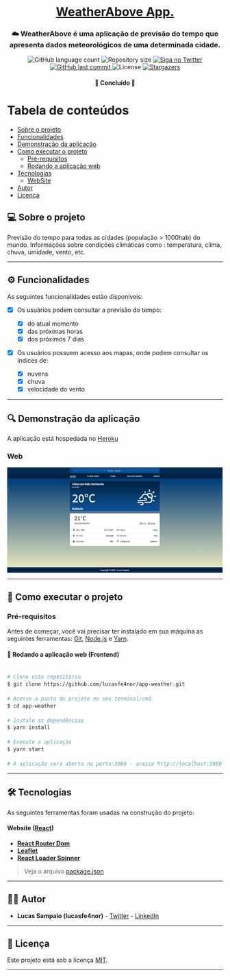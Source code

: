 <h1 align="center">
     <a href="https://appweather-above.herokuapp.com/" alt="site do weatherabove"> WeatherAbove App. </a>
</h1>

<h3 align="center">
    ☁️ WeatherAbove é uma aplicação de previsão do tempo que apresenta dados meteorológicos de uma determinada cidade.
</h3>

<p align="center">
  <img alt="GitHub language count" src="https://img.shields.io/github/languages/count/lucasfe4nor/app-weather?color=%2304D361">

  <img alt="Repository size" src="https://img.shields.io/github/repo-size/lucasfe4nor/app-weather">

  <a href="https://www.twitter.com/lucasfe4nor/">
    <img alt="Siga no Twitter" src="https://img.shields.io/twitter/url?url=https%3A%2F%2Fgithub.com%2Flucasfe4nor%2Fapp-weather">
  </a>
  
  <a href="https://github.com/lucasfe4nor/app-weather/commits/main">
    <img alt="GitHub last commit" src="https://img.shields.io/github/last-commit/lucasfe4nor/app-weather">
  </a>
    
   <img alt="License" src="https://img.shields.io/badge/license-MIT-brightgreen">
   <a href="https://github.com/lucasfe4nor/app-weather/stargazers">
    <img alt="Stargazers" src="https://img.shields.io/github/stars/lucasfe4nor/app-weather?style=social">
  </a>

</p>

<h4 align="center">
	🚧 Concluído 🚧
</h4>

# Tabela de conteúdos

<!--ts-->

- [Sobre o projeto](#-sobre-o-projeto)
- [Funcionalidades](#-funcionalidades)
- [Demonstração da aplicação](#-demonstração-da-aplicação)
- [Como executar o projeto](#-como-executar-o-projeto)
  - [Pré-requisitos](#pré-requisitos)
  - [Rodando a aplicação web](#user-content--rodando-a-aplicação-web-frontend)
- [Tecnologias](#-tecnologias)
  - [WebSite](#user-content-website--react)
- [Autor](#-autor)
- [Licença](#user-content--licença)

<!--te-->

## 💻 Sobre o projeto

Previsão do tempo para todas as cidades (população > 1000hab) do mundo.
Informações sobre condições climáticas como : temperatura, clima, chuva, umidade, vento, etc.

---

## ⚙️ Funcionalidades

As seguintes funcionalidades estão disponíveis:

- [x] Os usuários podem consultar a previsão do tempo:

  - [x] do atual momento
  - [x] das próximas horas
  - [x] dos próximos 7 dias

- [x] Os usuários possuem acesso aos mapas, onde podem consultar os índices de:
  - [x] nuvens
  - [x] chuva
  - [x] velocidade do vento

---

## 🔍 Demonstração da aplicação

A aplicação está hospedada no [Heroku](https://appweather-above.herokuapp.com)

### Web

<p align="center" style="display: flex; align-items: flex-start; justify-content: center;">
  <img alt="weatherabove" title="weatherabove" src="./github/assets/weatherabove.gif" >
</p>

---

## 🚀 Como executar o projeto

### Pré-requisitos

Antes de começar, você vai precisar ter instalado em sua máquina as seguintes ferramentas:
[Git](https://git-scm.com), [Node.js](https://nodejs.org/en/) e [Yarn](https://yarnpkg.com/).

#### 🧭 Rodando a aplicação web (Frontend)

```bash

# Clone este repositório
$ git clone https://github.com/lucasfe4nor/app-weather.git

# Acesse a pasta do projeto no seu terminal/cmd
$ cd app-weather

# Instale as dependências
$ yarn install

# Execute a aplicação
$ yarn start

# A aplicação será aberta na porta:3000 - acesse http://localhost:3000

```

---

## 🛠 Tecnologias

As seguintes ferramentas foram usadas na construção do projeto:

#### **Website** ([React](https://reactjs.org/))

- **[React Router Dom](https://github.com/ReactTraining/react-router/tree/master/packages/react-router-dom)**
- **[Leaflet](https://react-leaflet.js.org/en/)**
- **[React Loader Spinner](https://github.com/mhnpd/react-loader-spinner)**

> Veja o arquivo [package.json](https://github.com/lucasfe4nor/app-weather/blob/main/package.json)

---

## 👨‍💻 Autor

- **Lucas Sampaio (lucasfe4nor)** - [Twitter](https://twitter.com/lucasfe4nor) - [LinkedIn](https://www.linkedin.com/in/lucasgbsampaio/)

---

## 📝 Licença

Este projeto está sob a licença [MIT](./LICENSE).

---
